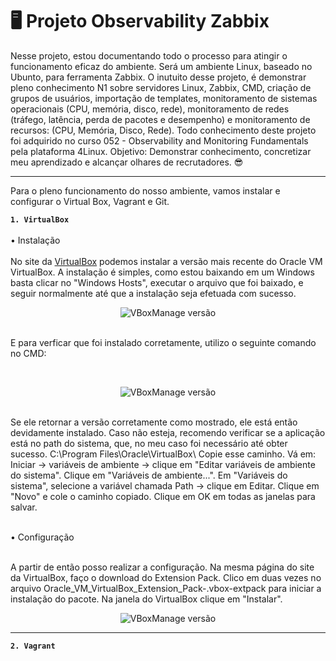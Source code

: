 # 🖥️ Projeto Observability Zabbix

Nesse projeto, estou documentando todo o processo para atingir o funcionamento eficaz do ambiente. Será um ambiente Linux, baseado no Ubunto, para ferramenta Zabbix. O inutuito desse projeto, é demonstrar pleno conhecimento N1 sobre servidores Linux, Zabbix, CMD, criação de grupos de usuários, importação de templates, monitoramento de sistemas operacionais (CPU, memória, disco, rede), monitoramento de redes (tráfego, latência, perda de pacotes e desempenho) e monitoramento de recursos: (CPU, Memória, Disco, Rede). Todo conhecimento deste projeto foi adquirido no curso 052 - Observability and Monitoring Fundamentals pela plataforma 4Linux. Objetivo: Demonstrar conhecimento, concretizar meu aprendizado e alcançar olhares de recrutadores. 😎

---

Para o pleno funcionamento do nosso ambiente, vamos instalar e configurar o Virtual Box, Vagrant e Git. 

**`1. VirtualBox`**
<br/>
<br/>
• Instalação
<br/>
<br/>
No site da [VirtualBox](https://www.virtualbox.org/wiki/Downloads) podemos instalar a versão mais recente do Oracle VM VirtualBox. A instalação é simples, como estou baixando em um Windows basta clicar no "Windows Hosts", executar o arquivo que foi baixado, e seguir normalmente até que a instalação seja efetuada com sucesso.
<p align="center">
  <img src="https://github.com/user-attachments/assets/561b2e9c-ec5b-4131-ba22-4484a0350d0c" alt="VBoxManage versão">
</p>
<br/>
E para verficar que foi instalado corretamente, utilizo o seguinte comando no CMD:
</p>
<br/>
<p align="center">
  <img src="https://github.com/user-attachments/assets/a597c17c-a527-4843-a89f-dfedeb028861" alt="VBoxManage versão">
</p>
<br/>
Se ele retornar a versão corretamente como mostrado, ele está então devidamente instalado. Caso não esteja, recomendo verificar se a aplicação está no path do sistema, que, no meu caso foi necessário até obter sucesso. C:\Program Files\Oracle\VirtualBox\
Copie esse caminho. Vá em: Iniciar → variáveis de ambiente → clique em "Editar variáveis de ambiente do sistema". Clique em "Variáveis de ambiente...". Em "Variáveis do sistema", selecione a variável chamada Path → clique em Editar. Clique em "Novo" e cole o caminho copiado. Clique em OK em todas as janelas para salvar.
</p>
<br/>
• Configuração
</p>
<br/>
A partir de então posso realizar a configuração. Na mesma página do site da VirtualBox, faço o download do Extension Pack. Clico em duas vezes no arquivo Oracle_VM_VirtualBox_Extension_Pack-<versão>.vbox-extpack para iniciar a instalação do pacote. Na janela do VirtualBox clique em "Instalar".
  </p>
  <p align="center">
  <img src="https://github.com/user-attachments/assets/acd8a7c2-bbd1-43e4-8bce-1020c1077c13" alt="VBoxManage versão">
</p>

---
  
**`2. Vagrant`**
<br/>
